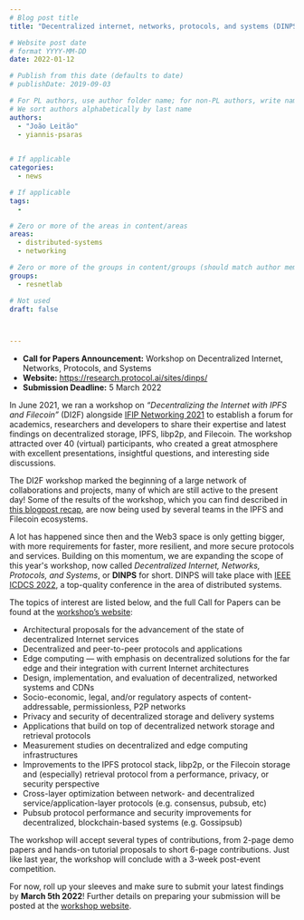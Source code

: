 ```yaml
---
# Blog post title
title: "Decentralized internet, networks, protocols, and systems (DINPS) workshop at IEEE ICDCS 2022: call for contributions"

# Website post date
# format YYYY-MM-DD
date: 2022-01-12

# Publish from this date (defaults to date)
# publishDate: 2019-09-03

# For PL authors, use author folder name; for non-PL authors, write name as in paper within ""
# We sort authors alphabetically by last name
authors:
  - "João Leitão"
  - yiannis-psaras
  

# If applicable
categories:
  - news

# If applicable
tags:
  -

# Zero or more of the areas in content/areas
areas:
  - distributed-systems
  - networking

# Zero or more of the groups in content/groups (should match author membership)
groups:
  - resnetlab

# Not used
draft: false



---
```


- **Call for Papers Announcement:** Workshop on Decentralized Internet, Networks, Protocols, and Systems
- **Website:** https://research.protocol.ai/sites/dinps/
- **Submission Deadline:** 5 March 2022

In June 2021, we ran a workshop on *“Decentralizing the Internet with IPFS and Filecoin”* (DI2F) alongside [IFIP Networking 2021](https://networking.ifip.org/2021/) to establish a forum for academics, researchers and developers to share their expertise and latest findings on decentralized storage, IPFS, libp2p, and Filecoin. The workshop attracted over 40 (virtual) participants, who created a great atmosphere with excellent presentations, insightful questions, and interesting side discussions.

The DI2F workshop marked the beginning of a large network of collaborations and projects, many of which are still active to the present day! Some of the results of the workshop, which you can find described in [this blogpost recap](/blog/2021/decentralising-the-internet-with-ipfs-and-filecoin-di2f-a-report-from-the-trenches/), are now being used by several teams in the IPFS and Filecoin ecosystems.

A lot has happened since then and the Web3 space is only getting bigger, with more requirements for faster, more resilient, and more secure protocols and services. Building on this momentum, we are expanding the scope of this year's workshop, now called *Decentralized Internet, Networks, Protocols, and Systems*, or **DINPS** for short. DINPS will take place with [IEEE ICDCS 2022](https://icdcs2022.icdcs.org/), a top-quality conference in the area of distributed systems.

The topics of interest are listed below, and the full Call for Papers can be found at the [workshop’s website](/sites/dinps/):

- Architectural proposals for the advancement of the state of decentralized Internet services
- Decentralized and peer-to-peer protocols and applications
- Edge computing — with emphasis on decentralized solutions for the far edge and their integration with current Internet architectures
- Design, implementation, and evaluation of decentralized, networked systems and CDNs
- Socio-economic, legal, and/or regulatory aspects of content-addressable, permissionless, P2P networks
- Privacy and security of decentralized storage and delivery systems
- Applications that build on top of decentralized network storage and retrieval protocols
- Measurement studies on decentralized and edge computing infrastructures
- Improvements to the IPFS protocol stack, libp2p, or the Filecoin storage and (especially) retrieval protocol from a performance, privacy, or security perspective
- Cross-layer optimization between network- and decentralized service/application-layer protocols (e.g. consensus, pubsub, etc)
- Pubsub protocol performance and security improvements for decentralized, blockchain-based systems (e.g. Gossipsub)

The workshop will accept several types of contributions, from 2-page demo papers and hands-on tutorial proposals to short 6-page contributions. Just like last year, the workshop will conclude with a 3-week post-event competition.

For now, roll up your sleeves and make sure to submit your latest findings by **March 5th 2022**! Further details on preparing your submission will be posted at the [workshop website](/sites/dinps/).
